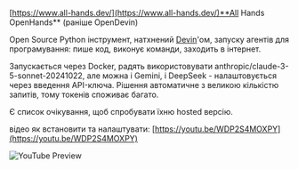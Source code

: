 <!--
date: 2025-01-30T11:42:43
-->

 [https://www.all-hands.dev/](https://www.all-hands.dev/)**All Hands OpenHands**
(раніше OpenDevin)

Open Source Python інструмент, натхнений  [Devin](https://app.devin.ai/)'ом, запуску агентів для програмування: пише код, виконує команди, заходить в інтернет. 

Запускається через Docker, радять використовувати anthropic/claude-3-5-sonnet-20241022, але можна і Gemini, і DeepSeek - налаштовується через введення API-ключа. Рішення автоматичне з великою кількістю запитів, тому токенів споживає багато.

Є список очікування, щоб спробувати їхню hosted версію.

відео як встановити та налаштувати: 
[https://youtu.be/WDP2S4MOXPY](https://youtu.be/WDP2S4MOXPY)

![YouTube Preview](https://img.youtube.com/vi/WDP2S4MOXPY/mqdefault.jpg)


